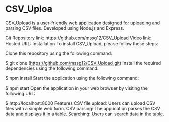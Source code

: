 # CSV_Uploa
CSV_Upload is a user-friendly web application designed for uploading and parsing CSV files. Developed using Node.js and Express.

Git Repository link: https://github.com/mssg12/CSV_Upload
Video link: 
Hosted URL: 
Installation
To install CSV_Upload, please follow these steps:

Clone this repository using the following command:

$ git clone (https://github.com/mssg12/CSV_Upload.git)
Install the required dependencies using the following command:

$ npm install 
Start the application using the following command:

$ npm start 
Open the application in your web browser by visiting the following URL:

$ http://localhost:8000 
Features
CSV file upload: Users can upload CSV files with a simple web form.
CSV parsing: The application parses the CSV data and displays it in a table.
Searching: Users can search data in the table.

